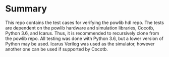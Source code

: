 # Summary

This repo contains the test cases for verifying the powlib hdl repo. The tests are dependent on the powlib hardware and simulation libraries, Cocotb, Python 3.6, and Icarus. Thus, it is recommended to recursively clone from the powlib repo. All testing was done with Python 3.6, but a lower version of Python may be used. Icarus Verilog was used as the simulator, however another one can be used if supported by Cocotb.